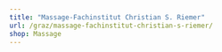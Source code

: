```yaml
---
title: "Massage-Fachinstitut Christian S. Riemer"
url: /graz/massage-fachinstitut-christian-s-riemer/
shop: Massage
---
```


